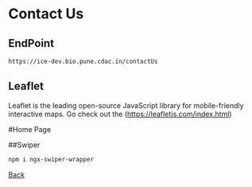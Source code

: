 # Contact Us

## EndPoint

```bash
https://ice-dev.bio.pune.cdac.in/contactUs
```

## Leaflet

Leaflet is the leading open-source JavaScript library for mobile-friendly interactive maps. Go check out the (https://leafletjs.com/index.html)

#Home Page

##Swiper

```bash
npm i ngx-swiper-wrapper
```

[Back](README.md)
